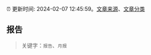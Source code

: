 :alarm_clock: 更新时间: 2024-02-07 12:45:59。[文章来源](/README.md)、[文章分类](/TAGS.md)

## 报告


> 关键字：`报告`、`月报`



